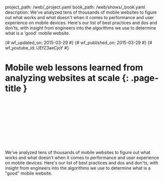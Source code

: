 project_path: /web/_project.yaml book_path: /web/shows/_book.yaml description: We've analyzed tens of thousands of mobile websites to figure out what works and what doesn't when it comes to performance and user experience on mobile devices. Here's our list of best practices and dos and don'ts, with insight from engineers into the algorithms we use to determine what is a 'good' mobile website.

{# wf_updated_on: 2015-03-29 #} {# wf_published_on: 2015-03-29 #} {# wf_youtube_id: UEfZ3aeCjoY #}

# Mobile web lessons learned from analyzing websites at scale {: .page-title }

<div class="video-wrapper">
  <iframe class="devsite-embedded-youtube-video" data-video-id="UEfZ3aeCjoY"
          data-autohide="1" data-showinfo="0" frameborder="0" allowfullscreen>
  </iframe>
</div>

We've analyzed tens of thousands of mobile websites to figure out what works and what doesn't when it comes to performance and user experience on mobile devices. Here's our list of best practices and dos and don'ts, with insight from engineers into the algorithms we use to determine what is a "good" mobile website.